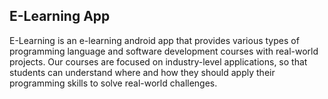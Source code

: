 ## E-Learning App

<p>E-Learning is an e-learning android app that provides various types of programming language and software development courses with real-world projects. Our courses are focused on industry-level applications, so that students can understand where and how they should apply their programming skills to solve real-world challenges.</p>
